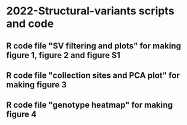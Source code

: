 # 2022-Structural-variants scripts and code #
## R code file "SV filtering and plots" for making figure 1, figure 2 and figure S1 ####
## R code file "collection sites and PCA plot" for making figure 3 ###
## R code file "genotype heatmap" for making figure 4 ###
